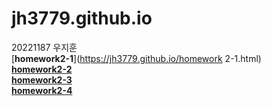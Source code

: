 # jh3779.github.io
20221187 우지훈   \
[**homework2-1**](https://jh3779.github.io/homework 2-1.html)   \
[**homework2-2**](https://jh3779.github.io/homework2-2.html)   \
[**homework2-3**](https://jh3779.github.io/homework2-3.html)   \
[**homework2-4**](https://jh3779.github.io/homework2-4.html)   
